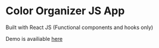 # Color Organizer JS App

Built with React JS (Functional components and hooks only)

Demo is availiable [here](https://ykdev.site/colors/)